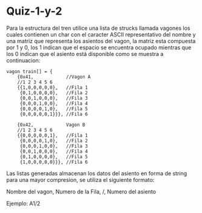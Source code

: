 # Quiz-1-y-2

Para la estructura del tren utilice una lista de strucks llamada vagones
los cuales contienen un char con el caracter ASCII representativo del
nombre y una matriz que representa los asientos del vagon, la matriz
esta compuesta por 1 y 0, los 1 indican que el espacio se encuentra
ocupado mientras que los 0 indican que el asiento está disponible como
se muestra a continuacion:

    vagon train[] = {
        {0x41,            //Vagon A
        //1 2 3 4 5 6    
        {{1,0,0,0,0,0},   //Fila 1
         {0,1,0,0,0,0},   //Fila 2
         {0,0,1,0,0,0},   //Fila 3
         {0,0,0,1,0,0},   //Fila 4
         {0,0,0,0,1,0},   //Fila 5
         {0,0,0,0,0,1}}}, //Fila 6
         
        {0x42,            Vagon B
        //1 2 3 4 5 6
        {{0,0,0,0,0,1},   //Fila 1
         {0,0,0,0,1,0},   //Fila 2
         {0,0,0,1,0,0},   //Fila 3
         {0,0,1,0,0,0},   //Fila 4
         {0,1,0,0,0,0},   //Fila 5
         {1,0,0,0,0,0}}}, //Fila 6
         
Las listas generadas almacenan los datos del asiento en forma de string 
para una mayor compresion, se utiliza el siguiente formato:

Nombre del vagon, Numero de la Fila, /, Numero del asiento

Ejemplo: A1/2
